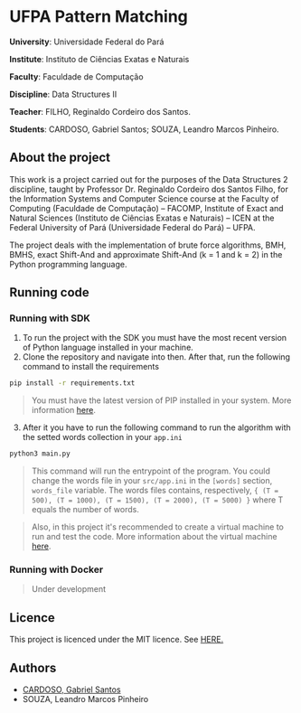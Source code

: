 # UFPA Pattern Matching

**University**: Universidade Federal do Pará

**Institute**: Instituto de Ciências Exatas e Naturais

**Faculty**: Faculdade de Computação

**Discipline**: Data Structures II

**Teacher**: FILHO, Reginaldo Cordeiro dos Santos.

**Students**: CARDOSO, Gabriel Santos; SOUZA, Leandro Marcos Pinheiro.

## About the project

This work is a project carried out for the purposes of the Data Structures 2 discipline, taught by Professor Dr. Reginaldo Cordeiro dos Santos Filho, for the Information Systems and Computer Science course at the Faculty of Computing (Faculdade de Computação) – FACOMP, Institute of Exact and Natural Sciences (Instituto de Ciências Exatas e Naturais) – ICEN at the Federal University of Pará (Universidade Federal do Pará) – UFPA.

The project deals with the implementation of brute force algorithms, BMH, BMHS, exact Shift-And and approximate Shift-And (k = 1 and k = 2) in the Python programming language.

## Running code

### Running with SDK

1. To run the project with the SDK you must have the most recent version of Python language installed in your machine.
2. Clone the repository and navigate into then. After that, run the following command to install the requirements
```bash
pip install -r requirements.txt
```
> You must have the latest version of PIP installed in your system. More information [here](https://pip.pypa.io/en/stable/installation/).
3. After it you have to run the following command to run the algorithm with the setted words collection in your `app.ini`
```bash
python3 main.py
```
> This command will run the entrypoint of the program. You could change the words file in your `src/app.ini` in the `[words]` section, `words_file` variable. The words files contains, respectively, `{ (T = 500), (T = 1000), (T = 1500), (T = 2000), (T = 5000) }` where T equals the number of words.

> Also, in this project it's recommended to create a virtual machine to run and test the code. More information about the virtual machine [here](https://www.virtualbox.org/).

### Running with Docker

> Under development

## Licence

This project is licenced under the MIT licence. See [HERE.](LICENSE.md)

## Authors

* [CARDOSO, Gabriel Santos](https://eng-gabrielscardoso.github.io/)
* SOUZA, Leandro Marcos Pinheiro
